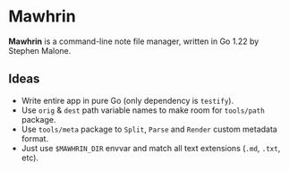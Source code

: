 # Mawhrin

**Mawhrin** is a command-line note file manager, written in Go 1.22 by Stephen Malone.

## Ideas

- Write entire app in pure Go (only dependency is `testify`).
- Use `orig` & `dest` path variable names to make room for `tools/path` package.
- Use `tools/meta` package to `Split`, `Parse` and `Render` custom metadata format.
- Just use `$MAWHRIN_DIR` envvar and match all text extensions (`.md`, `.txt`, etc).
